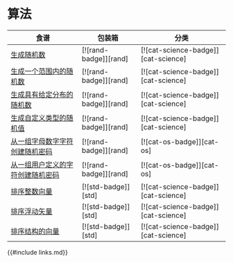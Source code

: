 
# 算法

| 食谱 | 包装箱 | 分类 |
| --- | --- | --- |
| [生成随机数][ex-rand] | [![rand-badge]][rand] | [![cat-science-badge]][cat-science] |
| [生成一个范围内的随机数][ex-rand-range] | [![rand-badge]][rand] | [![cat-science-badge]][cat-science] |
| [生成具有给定分布的随机数][ex-rand-dist] | [![rand-badge]][rand] | [![cat-science-badge]][cat-science] |
| [生成自定义类型的随机值][ex-rand-custom] | [![rand-badge]][rand] | [![cat-science-badge]][cat-science] |
| [从一组字母数字字符创建随机密码][ex-rand-passwd] | [![rand-badge]][rand] | [![cat-os-badge]][cat-os] |
| [从一组用户定义的字符创建随机密码][ex-rand-choose] | [![rand-badge]][rand] | [![cat-os-badge]][cat-os] |
| [排序整数向量][ex-sort-integers] | [![std-badge]][std] | [![cat-science-badge]][cat-science] |
| [排序浮动矢量][ex-sort-floats] | [![std-badge]][std] | [![cat-science-badge]][cat-science] |
| [排序结构的向量][ex-sort-structs] | [![std-badge]][std] | [![cat-science-badge]][cat-science] |

[ex-rand]: algorithms/randomness.html#generate-random-numbers

[ex-rand-range]: algorithms/randomness.html#generate-random-numbers-within-a-range

[ex-rand-dist]: algorithms/randomness.html#generate-random-numbers-with-given-distribution

[ex-rand-custom]: algorithms/randomness.html#generate-random-values-of-a-custom-type

[ex-rand-passwd]: algorithms/randomness.html#create-random-passwords-from-a-set-of-alphanumeric-characters

[ex-rand-choose]: algorithms/randomness.html#create-random-passwords-from-a-set-of-user-defined-characters

[ex-sort-integers]: algorithms/sorting.html#sort-a-vector-of-integers

[ex-sort-floats]: algorithms/sorting.html#sort-a-vector-of-floats

[ex-sort-structs]: algorithms/sorting.html#sort-a-vector-of-structs

{{#include links.md}}

